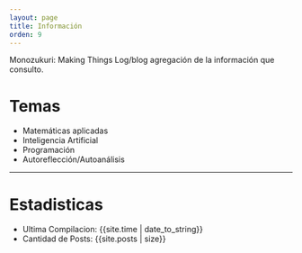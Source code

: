 ```yaml
---
layout: page
title: Información
orden: 9
---
```


<div class="message">
Monozukuri: Making Things
Log/blog agregación de la información que consulto.
 </div>

# Temas

- Matemáticas aplicadas
- Inteligencia Artificial
- Programación
- Autoreflección/Autoanálisis

---

# Estadisticas
- Ultima Compilacion: {{site.time | date_to_string}} <br/>
- Cantidad de Posts: {{site.posts | size}}